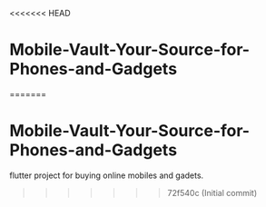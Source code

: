 <<<<<<< HEAD
# Mobile-Vault-Your-Source-for-Phones-and-Gadgets
=======
# Mobile-Vault-Your-Source-for-Phones-and-Gadgets
flutter project for buying online mobiles and gadets.
>>>>>>> 72f540c (Initial commit)
